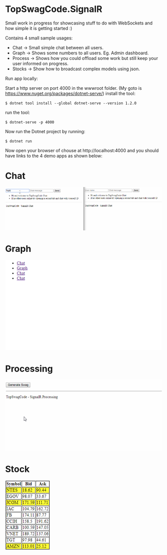 ﻿ # TopSwagCode.SignalR

Small work in progress for showcasing stuff to do with WebSockets and how simple it is getting started :)

Contains 4 small sample usages:

* Chat -> Small simple chat between all users.
* Graph -> Shows some numbers to all users. Eg. Admin dashboard.
* Process -> Shows how you could offload some work but still keep your user informed on progress.
* Stocks -> Show how to broadcast complex models using json.

Run app locally:

Start a http server on port 4000 in the wwwroot folder. (My goto is https://www.nuget.org/packages/dotnet-serve/)
install the tool: 

```console
$ dotnet tool install --global dotnet-serve --version 1.2.0
```

run the tool:

```console
$ dotnet-serve -p 4000
```

Now run the Dotnet project by running:

```console
$ dotnet run
```

Now open your browser of chouse at http://localhost:4000 and you should have links to the 4 demo apps as shown below:

# Chat

![Chat App](chatapp.gif "Chat App")

# Graph

![Graph App](graphapp.gif "Graph App")

# Processing

![Processing App](processingapp.gif "Processing App")

# Stock

![Stock App](stockapp.gif "Stock App")